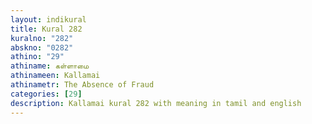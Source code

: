 ```yaml
---
layout: indikural
title: Kural 282
kuralno: "282"
abskno: "0282"
athino: "29"
athiname: கள்ளாமை
athinameen: Kallamai
athinametr: The Absence of Fraud
categories: [29]
description: Kallamai kural 282 with meaning in tamil and english 
---
```


